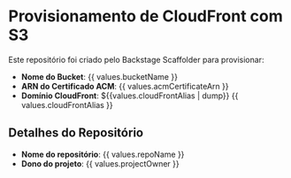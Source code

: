 # Provisionamento de CloudFront com S3

Este repositório foi criado pelo Backstage Scaffolder para provisionar:
- **Nome do Bucket**: {{ values.bucketName }}
- **ARN do Certificado ACM**: {{ values.acmCertificateArn }}
- **Domínio CloudFront**: ${{values.cloudFrontAlias | dump}} {{ values.cloudFrontAlias }}

## Detalhes do Repositório
- **Nome do repositório**: {{ values.repoName }}
- **Dono do projeto**: {{ values.projectOwner }}
